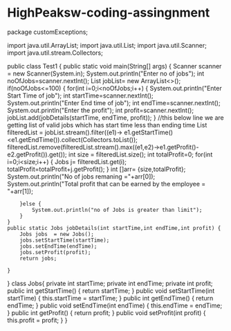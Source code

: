 # HighPeaksw-coding-assingnment
package customExceptions;

import java.util.ArrayList;
import java.util.List;
import java.util.Scanner;
import java.util.stream.Collectors;

public class Test1 {
	public static void main(String[] args) {
		Scanner scanner = new Scanner(System.in);
		System.out.println("Enter no of jobs");
		int noOfJobs=scanner.nextInt();
		List<Jobs> jobList= new ArrayList<>();
		if(noOfJobs<=100) {
			for(int i=0;i<noOfJobs;i++) {
				System.out.println("Enter Start Time of job");
		int startTime=scanner.nextInt();
		System.out.println("Enter End time of job");
		int endTime=scanner.nextInt();
		System.out.println("Enter the profit");
		int profit=scanner.nextInt();
		jobList.add(jobDetails(startTime, endTime, profit));
			}
			//this below line we are getting list of  valid jobs which has start time less than ending time
			List<Jobs> filteredList = jobList.stream().filter((e1)-> e1.getStartTime()<e1.getEndTime()).collect(Collectors.toList());
			filteredList.remove(filteredList.stream().max((e1,e2)->e1.getProfit()-e2.getProfit()).get());
			int size = filteredList.size();
			int totalProfit=0;
			for(int i=0;i<size;i++) {
				Jobs j= filteredList.get(i);
				totalProfit=totalProfit+j.getProfit();
			}
			int []arr= {size,totalProfit};
			System.out.println("No of jobs remaning ="+arr[0]);
			System.out.println("Total profit that can be earned by the employee = "+arr[1]);
			
			
		}else {
			System.out.println("no of Jobs is greater than limit");
		}
	}
	public static Jobs jobDetails(int startTime,int endTime,int profit) {
		Jobs jobs  = new Jobs();
		jobs.setStartTime(startTime);
		jobs.setEndTime(endTime);
		jobs.setProfit(profit);
		return jobs;
		
	}

}
class Jobs{
	private int startTime;
	private int endTime;
	private int profit;
	public int getStartTime() {
		return startTime;
	}
	public void setStartTime(int startTime) {
		this.startTime = startTime;
	}
	public int getEndTime() {
		return endTime;
	}
	public void setEndTime(int endTime) {
		this.endTime = endTime;
	}
	public int getProfit() {
		return profit;
	}
	public void setProfit(int profit) {
		this.profit = profit;
	}
}
